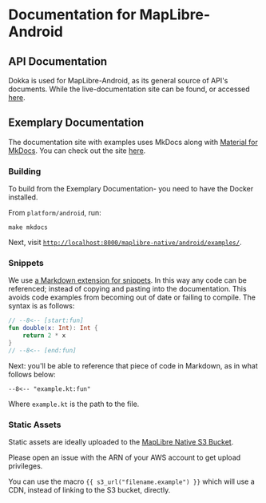 # Documentation for MapLibre-Android

## API Documentation

Dokka is used for MapLibre-Android, as its general source of API's documents. While the live-documentation site can be found, or accessed [here](https://maplibre.org/maplibre-native/android/api/).

## Exemplary Documentation

The documentation site with examples uses MkDocs along with [Material for MkDocs](https://squidfunk.github.io/mkdocs-material/). You can check out the site [here](https://maplibre.org/maplibre-native/android/examples/).

### Building

To build from the Exemplary Documentation- you need to have the Docker installed.

From `platform/android`, run:

```
make mkdocs
```

Next, visit [`http://localhost:8000/maplibre-native/android/examples/`](http://localhost:8000/maplibre-native/android/examples/).

### Snippets

We use [a Markdown extension for snippets](https://facelessuser.github.io/pymdown-extensions/extensions/snippets/#snippet-sections). In this way any code can be referenced; instead of copying and pasting into the documentation. This avoids code examples from becoming out of date or failing to compile. The syntax is as follows:

````kotlin
// --8<-- [start:fun]
fun double(x: Int): Int {
    return 2 * x
}
// --8<-- [end:fun]
````

Next: you'll be able to reference that piece of code in Markdown, as in what follows below:

```
--8<-- "example.kt:fun"
```

Where `example.kt` is the path to the file.

### Static Assets

Static assets are ideally uploaded to the [MapLibre Native S3 Bucket](https://maplibre-native.s3.eu-central-1.amazonaws.com/index.html#android-documentation-resources/).

Please open an issue with the ARN of your AWS account to get upload privileges.

You can use the macro `{{ s3_url("filename.example") }}` which will use a CDN, instead of linking to the S3 bucket, directly.
